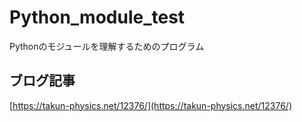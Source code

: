 # Python_module_test
Pythonのモジュールを理解するためのプログラム

## ブログ記事
[https://takun-physics.net/12376/](https://takun-physics.net/12376/)
